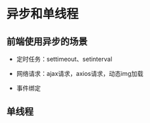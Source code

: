 # 异步和单线程

## 前端使用异步的场景

- 定时任务：settimeout、setinterval

- 网络请求：ajax请求，axios请求，动态img加载

- 事件绑定

## 单线程



